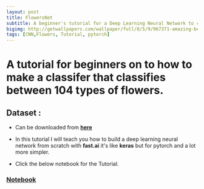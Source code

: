 ```yaml
---
layout: post
title: FlowersNet
subtitle: A beginner's tutorial for a Deep Learning Neural Network to classify 104 types of flowers.
bigimg: http://getwallpapers.com/wallpaper/full/8/5/9/967371-amazing-beautiful-flowers-wallpaper-1920x1200-for-pc.jpg
tags: [CNN,Flowers, Tutorial, pytorch]
---
```


# A  tutorial for beginners on to how to make a classifer that classifies between 104 types of flowers.

## Dataset :
* Can be downloaded from [**here**](https://www.kaggle.com/ianmoone0617/flower-goggle-tpu-classification)

* In  this tutorial I will teach you how to build a deep learning neural network from scratch with **fast.ai** it's like **keras** but for pytorch and a lot more simpler.

* Click the below notebook for the Tutorial.

### [**Notebook**](https://shadab4150.github.io/Deep-Learning-Classifiers/104_flowers_classification.html)
